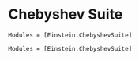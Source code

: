 # Chebyshev Suite

```@index
Modules = [Einstein.ChebyshevSuite]
```

```@autodocs
Modules = [Einstein.ChebyshevSuite]
```
